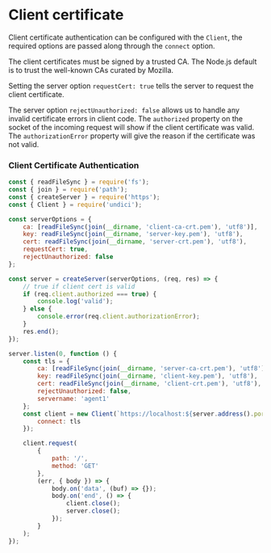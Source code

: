 # Client certificate

Client certificate authentication can be configured with the `Client`, the required options are passed along through the `connect` option.

The client certificates must be signed by a trusted CA. The Node.js default is to trust the well-known CAs curated by Mozilla.

Setting the server option `requestCert: true` tells the server to request the client certificate.

The server option `rejectUnauthorized: false` allows us to handle any invalid certificate errors in client code. The `authorized` property on the socket of the incoming request will show if the client certificate was valid. The `authorizationError` property will give the reason if the certificate was not valid.

### Client Certificate Authentication

```js
const { readFileSync } = require('fs');
const { join } = require('path');
const { createServer } = require('https');
const { Client } = require('undici');

const serverOptions = {
    ca: [readFileSync(join(__dirname, 'client-ca-crt.pem'), 'utf8')],
    key: readFileSync(join(__dirname, 'server-key.pem'), 'utf8'),
    cert: readFileSync(join(__dirname, 'server-crt.pem'), 'utf8'),
    requestCert: true,
    rejectUnauthorized: false
};

const server = createServer(serverOptions, (req, res) => {
    // true if client cert is valid
    if (req.client.authorized === true) {
        console.log('valid');
    } else {
        console.error(req.client.authorizationError);
    }
    res.end();
});

server.listen(0, function () {
    const tls = {
        ca: [readFileSync(join(__dirname, 'server-ca-crt.pem'), 'utf8')],
        key: readFileSync(join(__dirname, 'client-key.pem'), 'utf8'),
        cert: readFileSync(join(__dirname, 'client-crt.pem'), 'utf8'),
        rejectUnauthorized: false,
        servername: 'agent1'
    };
    const client = new Client(`https://localhost:${server.address().port}`, {
        connect: tls
    });

    client.request(
        {
            path: '/',
            method: 'GET'
        },
        (err, { body }) => {
            body.on('data', (buf) => {});
            body.on('end', () => {
                client.close();
                server.close();
            });
        }
    );
});
```
